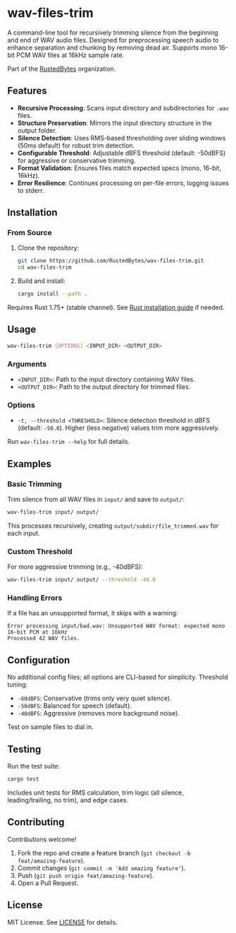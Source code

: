 # wav-files-trim

A command-line tool for recursively trimming silence from the beginning and end of WAV audio files. Designed for preprocessing speech audio to enhance separation and chunking by removing dead air. Supports mono 16-bit PCM WAV files at 16kHz sample rate.

Part of the [RustedBytes](https://github.com/RustedBytes) organization.

## Features

- **Recursive Processing**: Scans input directory and subdirectories for `.wav` files.
- **Structure Preservation**: Mirrors the input directory structure in the output folder.
- **Silence Detection**: Uses RMS-based thresholding over sliding windows (50ms default) for robust trim detection.
- **Configurable Threshold**: Adjustable dBFS threshold (default: -50dBFS) for aggressive or conservative trimming.
- **Format Validation**: Ensures files match expected specs (mono, 16-bit, 16kHz).
- **Error Resilience**: Continues processing on per-file errors, logging issues to stderr.

## Installation

### From Source

1. Clone the repository:
   ```bash
   git clone https://github.com/RustedBytes/wav-files-trim.git
   cd wav-files-trim
   ```

2. Build and install:
   ```bash
   cargo install --path .
   ```

Requires Rust 1.75+ (stable channel). See [Rust installation guide](https://www.rust-lang.org/tools/install) if needed.

## Usage

```bash
wav-files-trim [OPTIONS] <INPUT_DIR> <OUTPUT_DIR>
```

### Arguments

- `<INPUT_DIR>`: Path to the input directory containing WAV files.
- `<OUTPUT_DIR>`: Path to the output directory for trimmed files.

### Options

- `-t, --threshold <THRESHOLD>`: Silence detection threshold in dBFS (default: `-50.0`). Higher (less negative) values trim more aggressively.

Run `wav-files-trim --help` for full details.

## Examples

### Basic Trimming

Trim silence from all WAV files in `input/` and save to `output/`:

```bash
wav-files-trim input/ output/
```

This processes recursively, creating `output/subdir/file_trimmed.wav` for each input.

### Custom Threshold

For more aggressive trimming (e.g., -40dBFS):

```bash
wav-files-trim input/ output/ --threshold -40.0
```

### Handling Errors

If a file has an unsupported format, it skips with a warning:

```
Error processing input/bad.wav: Unsupported WAV format: expected mono 16-bit PCM at 16kHz
Processed 42 WAV files.
```

## Configuration

No additional config files; all options are CLI-based for simplicity. Threshold tuning:
- `-60dBFS`: Conservative (trims only very quiet silence).
- `-50dBFS`: Balanced for speech (default).
- `-40dBFS`: Aggressive (removes more background noise).

Test on sample files to dial in.

## Testing

Run the test suite:

```bash
cargo test
```

Includes unit tests for RMS calculation, trim logic (all silence, leading/trailing, no trim), and edge cases.

## Contributing

Contributions welcome!

1. Fork the repo and create a feature branch (`git checkout -b feat/amazing-feature`).
2. Commit changes (`git commit -m 'Add amazing feature'`).
3. Push (`git push origin feat/amazing-feature`).
4. Open a Pull Request.

## License

MIT License. See [LICENSE](LICENSE) for details.
